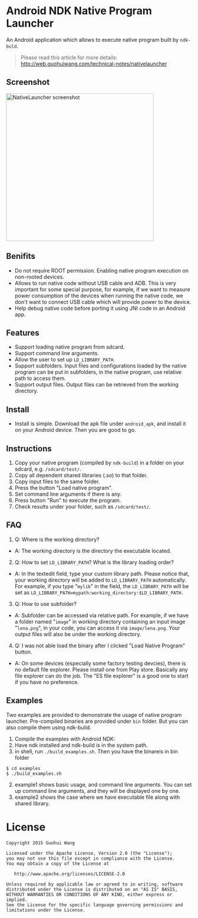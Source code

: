 # Android NDK Native Program Launcher
An Android application which allows to execute native program built by `ndk-buld`.

>Please read this article for more details:
http://web.guohuiwang.com/technical-notes/nativelauncher

## Screenshot
<img src="https://raw.githubusercontent.com/robertwgh/AndroidNativeLauncher/master/screenshot/test1.png?raw=true" alt="NativeLauncher screenshot" height="400"/>

## Benifits
* Do not require ROOT permission. Enabling native program execution on non-rooted devices.
* Allows to run native code without USB cable and ADB. This is very important for some special purpose, for example, if we want to measure power consumption of the devices when running the native code, we don't want to connect USB cable which will provide power to the device.
* Help debug native code before porting it using JNI code in an Android app.

## Features
* Support loading native program from sdcard.
* Support command line arguments.
* Allow the user to set up `LD_LIBRARY_PATH`.
* Support subfolders. Input files and configurations loaded by the native program can be put in subfolders, in the native program, use relative path to access them.
* Support output files. Output files can be retrieved from the working directory.

## Install
* Install is simple. Download the apk file under `android_apk`, and install it on your Android device. Then you are good to go.

## Instructions
  1. Copy your native program (compiled by `ndk-build`) in a folder on your sdcard, e.g. `/sdcard/test/`.
  2. Copy all dependent shared libraries (.so) to that folder.
  3. Copy input files to the same folder.
  4. Press the button "Load native program".
  5. Set command line arguments if there is any.
  6. Press button "Run" to execute the program.
  7. Check results under your folder, such as `/sdcard/test/`.
        
## FAQ
1. Q: Where is the working directory?
  * A: The working directory is the directory the executable located.
2. Q: How to set `LD_LIBRARY_PATH`? What is the library loading order?
  * A: In the textedit field, type your custom library path. Please notice that, your working directory will be added to `LD_LIBRARY_PATH` automatically. For example, if you type "`mylib`" in the field, the `LD_LIBRARY_PATH` will be set as `LD_LIBRARY_PATH=mypath:working_directory:$LD_LIBRARY_PATH.`
3. Q: How to use subfolder?
  * A: Subfolder can be accessed via relative path. For example, if we have a folder named "`image`" in working directory containing an input image "`lena.png`", in your code, you can access it via `image/lena.png`. Your output files will also be under the working directory.
4. Q: I was not able load the binary after I clicked "Load Native Program" button.
  * A: On some devices (especially some factory testing devcies), there is no default file explorer. Please install one from Play store. Basically any file explorer can do the job. The "ES file explorer" is a good one to start if you have no preference. 
  

## Examples
Two examples are provided to demonstrate the usage of native program launcher. Pre-compiled binaries are provided under `bin` folder. But you can also compile them using ndk-bulid.

1. Compile the examples with Android NDK: 
  1. Have ndk installed and ndk-build is in the system path.
  2. in shell, run `./build_examples.sh`. Then you have the binareis in bin folder
  ```
  $ cd examples
  $ ./build_examples.sh
  ```
2. example1 shows basic usage, and command line arguments. You can set up command line arguments, and they will be displayed one by one. 
3. example2 shows the case where we have executable file along with shared library.

# License

    Copyright 2015 Guohui Wang

    Licensed under the Apache License, Version 2.0 (the "License");
    you may not use this file except in compliance with the License.
    You may obtain a copy of the License at

       http://www.apache.org/licenses/LICENSE-2.0

    Unless required by applicable law or agreed to in writing, software
    distributed under the License is distributed on an "AS IS" BASIS,
    WITHOUT WARRANTIES OR CONDITIONS OF ANY KIND, either express or implied.
    See the License for the specific language governing permissions and
    limitations under the License.

